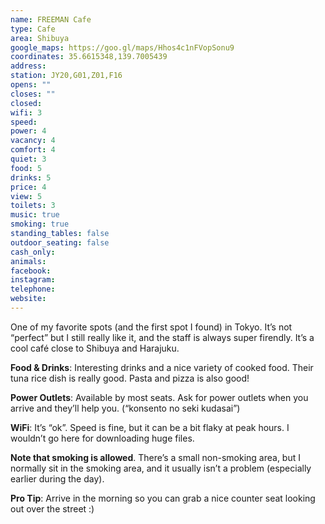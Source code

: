 ```yaml
---
name: FREEMAN Cafe
type: Cafe
area: Shibuya
google_maps: https://goo.gl/maps/Hhos4c1nFVopSonu9
coordinates: 35.6615348,139.7005439
address: 
station: JY20,G01,Z01,F16
opens: ""
closes: ""
closed: 
wifi: 3
speed: 
power: 4
vacancy: 4
comfort: 4
quiet: 3
food: 5
drinks: 5
price: 4
view: 5
toilets: 3
music: true
smoking: true
standing_tables: false
outdoor_seating: false
cash_only: 
animals: 
facebook: 
instagram: 
telephone: 
website: 
---
```


One of my favorite spots (and the first spot I found) in Tokyo. It’s not “perfect” but I still really like it, and the staff is always super firendly. It’s a cool café close to Shibuya and Harajuku.

**Food & Drinks**: Interesting drinks and a nice variety of cooked food. Their tuna rice dish is really good. Pasta and pizza is also good!

**Power Outlets**: Available by most seats. Ask for power outlets when you arrive and they’ll help you. (“konsento no seki kudasai”)

**WiFi**: It’s “ok”. Speed is fine, but it can be a bit flaky at peak hours. I wouldn’t go here for downloading huge files.

**Note that smoking is allowed**. There’s a small non-smoking area, but I normally sit in the smoking area, and it usually isn’t a problem (especially earlier during the day).

**Pro Tip**: Arrive in the morning so you can grab a nice counter seat looking out over the street :)
